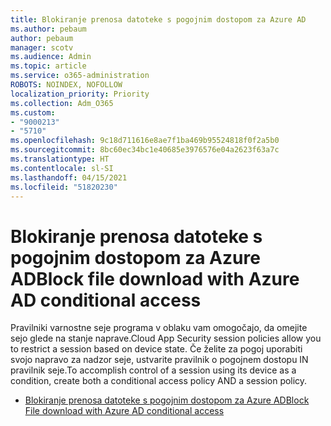 ```yaml
---
title: Blokiranje prenosa datoteke s pogojnim dostopom za Azure AD
ms.author: pebaum
author: pebaum
manager: scotv
ms.audience: Admin
ms.topic: article
ms.service: o365-administration
ROBOTS: NOINDEX, NOFOLLOW
localization_priority: Priority
ms.collection: Adm_O365
ms.custom:
- "9000213"
- "5710"
ms.openlocfilehash: 9c18d711616e8ae7f1ba469b95524818f0f2a5b0
ms.sourcegitcommit: 8bc60ec34bc1e40685e3976576e04a2623f63a7c
ms.translationtype: HT
ms.contentlocale: sl-SI
ms.lasthandoff: 04/15/2021
ms.locfileid: "51820230"
---
```

# <a name="block-file-download-with-azure-ad-conditional-access"></a><span data-ttu-id="34bb9-102">Blokiranje prenosa datoteke s pogojnim dostopom za Azure AD</span><span class="sxs-lookup"><span data-stu-id="34bb9-102">Block file download with Azure AD conditional access</span></span>

<span data-ttu-id="34bb9-103">Pravilniki varnostne seje programa v oblaku vam omogočajo, da omejite sejo glede na stanje naprave.</span><span class="sxs-lookup"><span data-stu-id="34bb9-103">Cloud App Security session policies allow you to restrict a session based on device state.</span></span> <span data-ttu-id="34bb9-104">Če želite za pogoj uporabiti svojo napravo za nadzor seje, ustvarite pravilnik o pogojnem dostopu IN pravilnik seje.</span><span class="sxs-lookup"><span data-stu-id="34bb9-104">To accomplish control of a session using its device as a condition, create both a conditional access policy AND a session policy.</span></span>

- [<span data-ttu-id="34bb9-105">Blokiranje prenosa datoteke s pogojnim dostopom za Azure AD</span><span class="sxs-lookup"><span data-stu-id="34bb9-105">Block File download with Azure AD conditional access</span></span>](https://docs.microsoft.com/cloud-app-security/use-case-proxy-block-session-aad#create-a-block-download-policy-for-unmanaged-devices)
